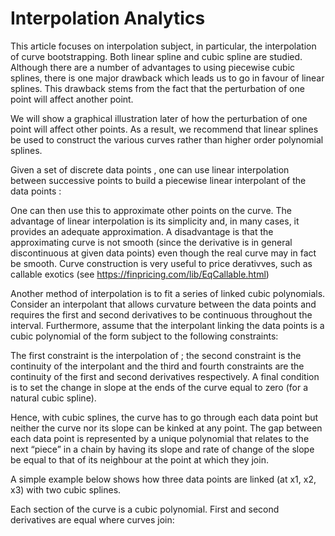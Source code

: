 # Interpolation Analytics

This article focuses on interpolation subject, in particular, the interpolation of curve bootstrapping. Both linear spline and cubic spline are studied. Although there are a number of advantages to using piecewise cubic splines, there is one major drawback which leads us to go in favour of linear splines.  This drawback stems from the fact that the perturbation of one point will affect another point.

We will show a graphical illustration later of how the perturbation of one point will affect other points.  As a result, we recommend that linear splines be used to construct the various curves rather than higher order polynomial splines.

Given a set of discrete data points  , one can use linear interpolation between successive points to build a piecewise linear interpolant of the data points  :

One can then use this to approximate other points on the curve.  The advantage of linear interpolation is its simplicity and, in many cases, it provides an adequate approximation.  A disadvantage is that the approximating curve is not smooth (since the derivative is in general discontinuous at given data points) even though the real curve may in fact be smooth. Curve construction is very useful to price derativves, such as callable exotics (see https://finpricing.com/lib/EqCallable.html)

Another method of interpolation is to fit a series of linked cubic polynomials.  Consider an interpolant that allows curvature between the data points and requires the first and second derivatives to be continuous throughout the interval.  Furthermore, assume that the interpolant linking the data points is a cubic polynomial of the form subject to the following constraints:

The first constraint is the interpolation of  ; the second constraint is the continuity of the interpolant and the third and fourth constraints are the continuity of the first and second derivatives respectively.  A final condition is to set the change in slope at the ends of the curve equal to zero (for a natural cubic spline).  

Hence, with cubic splines, the curve has to go through each data point but neither the curve nor its slope can be kinked at any point.  The gap between each data point is represented by a unique polynomial that relates to the next “piece” in a chain by having its slope and rate of change of the slope be equal to that of its neighbour at the point at which they join.  

A simple example below shows how three data points are linked (at x1, x2, x3) with two cubic splines.  

Each section of the curve is a cubic polynomial. First and second derivatives are equal where curves join:


